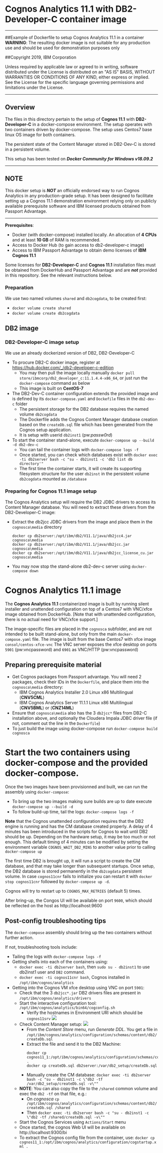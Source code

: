 # Cognos Analytics 11.1 with DB2-Developer-C container image
---
##Example of Dockerfile to setup Cognos Analytics 11.1 in a container
__WARNING__: The resulting docker image is not suitable for any production use and should be used for demonstration purposes only

##Copyright 2019, IBM Corporation

Unless required by applicable law or agreed to in writing, software distributed under the License is distributed on an "AS IS" BASIS, WITHOUT WARRANTIES OR CONDITIONS OF ANY KIND, either express or implied.
See the License for the specific language governing permissions and limitations under the License.

---

## Overview
The files in this directory pertain to the setup of **Cognos 11.1** with **DB2-Developer-C** in a docker-compose environment.
The setup operates with two containers driven by docker-compose.
The setup uses Centos7 base linux OS image for both containers.

The persistent state of the Content Manager stored in DB2-Dev-C is stored in a persistent volume.

This setup has been tested on ___Docker Community for Windows v18.09.2___

---

## **NOTE**
This docker setup is ***NOT*** an officially endorsed way to run Cognos Analytics in any production-grade setup.
It has been designed to facilitate setting up a Cognos 11.1 demonstration environment relying only on publicly available prerequisite software and IBM licensed products obtained from Passport Advantage.

---

<a name="prereqs"></a>__Prerequisites__:
- Docker (with docker-compose) installed locally. An allocation of **4 CPUs** and at least **10 GB** of RAM is recommended.
- Access to Docker Hub (to gain access to db2-developer-c image)
- Access to IBM Passport Advantage to obtain demo licenses of **IBM Cognos 11.1**
  
Some licenses for **DB2-Developer-C** and **Cognos 11.1** installation files must be obtained from DockerHub and Passport Advantage and are ***not*** provided in this repository. See the relevant instructions below.

### Preparation
We use two named volumes `shared` and `db2cogdata`, to be created first:
* `docker volume create shared`
* `docker volume create db2cogdata`

## DB2 image
### DB2-Developer-C image setup
We use an already dockerized version of DB2, DB2-Developer-C
* To procure DB2-C docker image, register at https://hub.docker.com/_/db2-developer-c-edition
  * You may then pull the image locally manually `docker pull store/ibmcorp/db2_developer_c:11.1.4.4-x86_64`, or just run the `docker-compose` command as below
  * This image is built on **CentOS-7**
* The DB2-Dev-C container configuration extends the provided image and is defined by its `docker-compose.yaml` and `Dockefile` files in the `db2-dev-c` folder
  * The persistent storage for the DB2 database requires the named volume `db2cogdata`
  * The Dockerfile adds the Cognos Content Manager database creation based on the `createDb.sql` file which has been generated from the Cognos setup application.
  * It is setup with userid `db2inst1` (pw:_passw0rd_)
* To start the container stand-alone, execute `docker-compose up --build -d db2-dev-c`
  * You can tail the container logs with `docker-compose logs -f`
  * Once started, you can check which databases exist with `docker exec -ti db2server bash -c "su - db2inst1 -c 'db2 list db directory'"`
  * The first time the container starts, it will create its supporting filesystem structure for the user `db2inst` in the persistent volume `db2cogdata` mounted as `/database`

### Preparing for Cognos 11.1 image setup
The Cognos Analytics setup will require the DB2 JDBC drivers to access its Content Manager database. You will need to extract these drivers from the DB2-Developer-C image:
* Extract the db2jcc JDBC drivers from the image and place them in the `cognosca\media` directory
  ```
  docker cp db2server:/opt/ibm/db2/V11.1/java/db2jcc4.jar cognosca\media
  docker cp db2server:/opt/ibm/db2/V11.1/java/db2jcc.jar cognosca\media
  docker cp db2server:/opt/ibm/db2/V11.1/java/db2jcc_license_cu.jar cognosca\media
  ```
* You may now stop the stand-alone db2-dev-c server using `docker-compose down`

# Cognos Analytics 11.1 image
The **Cognos Analytics 11.1** containerized image is built by running silent installer and unattended configuration on top of a Centos7 with VNC/xfce image obtained from DockerHub.
[Note that with unattended configuration, there is no actual need for VNC/xfce support.]

The image-specific files are placed in the `cognosca` subfolder, and are not intended to be built stand-alone, but only from the main `docker-compose.yaml` file.
The image is built from the base Centos7 with xfce image `consol/centos-xfce-vnc`
The VNC server exposes the xfce desktop on ports `5901` (pw:vncpassword) and `6901` as VNC/HTTP (pw:vncpassword)

## Preparing prerequisite material
* Get Cognos packages from Passport advantage. You will need 2 packages, check their IDs in the `Dockerfile`, and place them into the `cognosca\media` directory:
  * IBM Cognos Analytics Installer 2.0 Linux x86 Multilingual (__CNV5CML__)
  * IBM Cognos Analytics Server 11.1.1 Linux x86 Multilingual (__CNV5BML__) or (__CNZ14ML__)
* Ensure that `cognosca\media` also has the 3 `db2jcc*` files from DB2-C installation above, and optionally the Cloudera Impala JDBC driver file (if not, comment out the line in the `Dockerfile`)
* To just build the image using docker-compose run `docker-compose build cognosca`

# Start the two containers using docker-compose and the provided docker-compose.
Once the two images have been provisionned and built, we can run the assembly using `docker-compose`:
* To bring up the two images making sure builds are up to date execute `docker-compose up --build -d`
* To follow build-up time, tail the logs: `docker-compose logs -f`

**Note** that the Cognos unattended configuration requires that the DB2 engine is running and has the CM database created properly. A delay of 4 minutes has been introduced in the scripts for Cognos to wait until DB2 should be up. Depending on the hardware setup, it may be too much or not enough. This default timing of 4 minutes can be modified by setting the environment variable `COGNOS_WAIT_DB2_MINS` to another value prior to calling `docker-compose up`

The first time DB2 is brought up, it will run a script to create the CM database, and that may take longer than subsequent startups. Once setup, the DB2 database is stored permanently in the `db2cogdata` persistent volume. In case `cognos11cnr` fails to initialize you can restart it with `docker stop cognos11cnr` followed by `docker-compose up -d`.

Cognos will try to restart up to `COGNOS_MAX_RETRIES` (default 5) times.

After bring-up, the Congos UI will be available on port `9600`, which should be reflected on the host as http://localhost:9600

## Post-config troubleshooting tips
The `docker-compose` assembly should bring up the two containers without further action.

If not, troubleshooting tools include:
* Tailing the logs with `docker-compose logs -f`
* Getting shells into each of the containers using:
  * `docker exec -ti db2server bash`, then `sudo su - db2inst1` to use db2inst1 user and `DB2` command. 
  * `docker exec -ti cognos11cnr bash`, Cognos installed in `/opt/ibm/cognos/analytics`
* Getting into the Cognos VM xfce desktop using VNC on port `5901`:
  * Check that the 3 `db2jcc*.jar` DB2 drivers files are present in `/opt/ibm/cognos/analytics/drivers`
  * Start the interactive configuration tool: `/opt/ibm/cognos/analytics/bin64/cogconfig.sh`
    * Verify the hostnames in Environment URI which should be `cognos11srv` ![](images_Cognos_setup/20190226_4ba2fa55.png)
  * Check Content Manager setup: ![](images_Cognos_setup/20190226_afe83d15.png)
    * From the *Content Store* menu, run *Generate DDL*. You get a file in `/opt/ibm/cognos/analytics/configuration/schemas/content/db2/createDb.sql`
    * Extract the file and send it to the DB2 Machine:
      ``` 
      docker cp cognos11_1:/opt/ibm/cognos/analytics/configuration/schemas/content/db2/createDb.sql .
      docker cp createDb.sql db2server:/var/db2_setup/createDb.sql
      ``` 
    * Manually create the CM database:
      `docker exec -ti db2server bash -c "su - db2inst1 -c \"db2 -tf /var/db2_setup/createDb.sql -v\""`
  * **NOTE**: You can also copy the file to the `/shared` common volume and exec the `db2 -tf` on that file, e.g.:
    * On *cognosca* `cp /opt/ibm/cognos/analytics/configuration/schemas/content/db2/createDb.sql /shared`
    * Then `docker exec -ti db2server bash -c "su - db2inst1 -c \"db2 -tf /shared/createDb.sql -v\""`
  * Start the Cognos Services using `Actions/Start` menu
  * Once started, the cognos Web UI will be available on http://localhost:9300/bi
  * To extract the Cognos config file from the container, use: `docker cp cognos11_1:/opt/ibm/cognos/analytics/configuration/cogstartup.xml .`